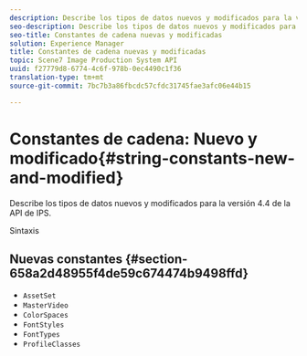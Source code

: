 ```yaml
---
description: Describe los tipos de datos nuevos y modificados para la versión 4.4 de la API de IPS.
seo-description: Describe los tipos de datos nuevos y modificados para la versión 4.4 de la API de IPS.
seo-title: Constantes de cadena nuevas y modificadas
solution: Experience Manager
title: Constantes de cadena nuevas y modificadas
topic: Scene7 Image Production System API
uuid: f27779d8-6774-4c6f-978b-0ec4490c1f36
translation-type: tm+mt
source-git-commit: 7bc7b3a86fbcdc57cfdc31745fae3afc06e44b15

---
```



# Constantes de cadena: Nuevo y modificado{#string-constants-new-and-modified}

Describe los tipos de datos nuevos y modificados para la versión 4.4 de la API de IPS.

Sintaxis

## Nuevas constantes {#section-658a2d48955f4de59c674474b9498ffd}

* `AssetSet`
* `MasterVideo`
* `ColorSpaces`
* `FontStyles`
* `FontTypes`
* `ProfileClasses`

<!--
Note: Can't tell from original docs if these are new or changes. Calling 'em new by default.
-->

